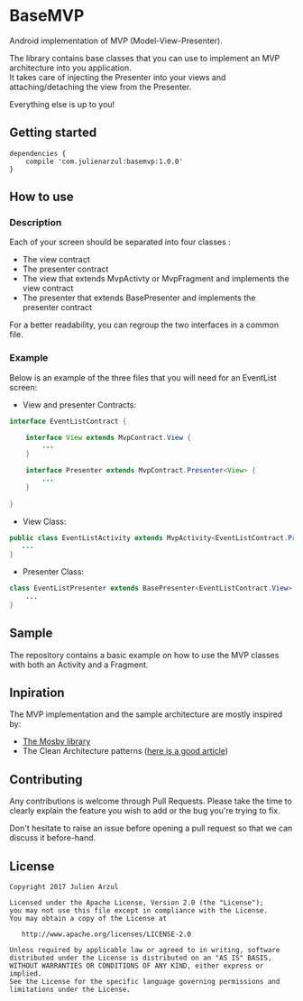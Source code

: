 # BaseMVP
Android implementation of MVP (Model-View-Presenter).

The library contains base classes that you can use to implement an MVP architecture into you application.  
It takes care of injecting the Presenter into your views and attaching/detaching the view from the Presenter.

Everything else is up to you!

## Getting started

    dependencies {
        compile 'com.julienarzul:basemvp:1.0.0'
    }

## How to use
### Description
Each of your screen should be separated into four classes :
* The view contract
* The presenter contract
* The view that extends MvpActivty or MvpFragment and implements the view contract
* The presenter that extends BasePresenter and implements the presenter contract

For a better readability, you can regroup the two interfaces in a common file.

### Example
Below is an example of the three files that you will need for an EventList screen:

* View and presenter Contracts:
```java
interface EventListContract {

    interface View extends MvpContract.View {
        ...
    }

    interface Presenter extends MvpContract.Presenter<View> {
        ...
    }
    
}
```

* View Class:
```java
public class EventListActivity extends MvpActivity<EventListContract.Presenter> implements EventListContract.View {
   ...
}
```

* Presenter Class:
```java
class EventListPresenter extends BasePresenter<EventListContract.View> implements EventListContract.Presenter {
    ...
}
```


## Sample
The repository contains a basic example on how to use the MVP classes with both an Activity and a Fragment.

## Inpiration
The MVP implementation and the sample architecture are mostly inspired by:
* [The Mosby library](https://github.com/sockeqwe/mosby) 
* The Clean Architecture patterns ([here is a good article](https://fernandocejas.com/2014/09/03/architecting-android-the-clean-way/))

## Contributing
Any contributions is welcome through Pull Requests. Please take the time to clearly explain the feature you wish to add or the bug you're trying to fix.

Don't hesitate to raise an issue before opening a pull request so that we can discuss it before-hand.

## License

    Copyright 2017 Julien Arzul

    Licensed under the Apache License, Version 2.0 (the "License");
    you may not use this file except in compliance with the License.
    You may obtain a copy of the License at

       http://www.apache.org/licenses/LICENSE-2.0

    Unless required by applicable law or agreed to in writing, software
    distributed under the License is distributed on an "AS IS" BASIS,
    WITHOUT WARRANTIES OR CONDITIONS OF ANY KIND, either express or implied.
    See the License for the specific language governing permissions and
    limitations under the License.
